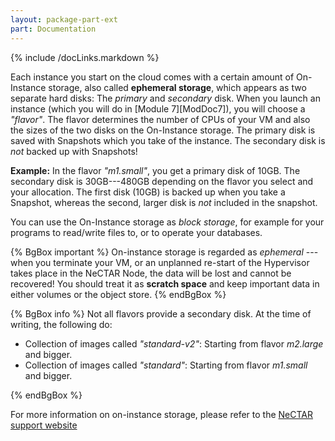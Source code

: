```yaml
---
layout: package-part-ext
part: Documentation
---
```

{% include /docLinks.markdown %}


Each instance you start on the cloud comes with a certain amount of On-Instance storage, also called **ephemeral storage**, which appears as two separate hard disks: The *primary* and *secondary* disk. When you launch an instance (which you will do in [Module 7][ModDoc7]), you will choose a *"flavor"*. The flavor determines the number of CPUs of your VM and also the sizes of the two disks on the On-Instance storage. The primary disk is saved with Snapshots which you take of the instance. The secondary disk is *not* backed up with Snapshots!    

**Example:** In the flavor *"m1.small"*, you get a primary disk of 10GB.  The secondary disk is 30GB---480GB depending on the flavor you select and your allocation. The first disk (10GB) is backed up when you take a Snapshot, whereas the second, larger disk is *not* included in the snapshot.

You can use the On-Instance storage as *block storage*, for example for your programs to read/write files to, or to operate your databases.

{% BgBox important %}
On-instance storage is regarded as *ephemeral* --- when you terminate your VM, or an unplanned re-start of the Hypervisor takes place in the NeCTAR Node, the data will be lost and cannot be recovered! You should treat it as **scratch space** and keep important data in either volumes or the object store.
{% endBgBox %}


{% BgBox info %}
Not all flavors provide a secondary disk. At the time of writing, the following do:

* Collection of images called *"standard-v2"*: Starting from flavor *m2.large* and bigger.
* Collection of images called *"standard"*: Starting from flavor *m1.small* and bigger. 

{% endBgBox %}

For more information on on-instance storage, please refer to the [NeCTAR support website](http://support.rc.nectar.org.au/docs/instance-storage)


